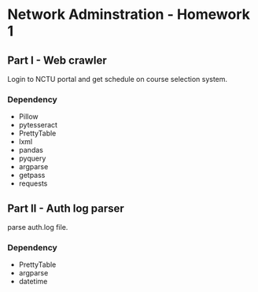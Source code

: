 # Network Adminstration - Homework 1

## Part I - Web crawler

Login to NCTU portal and get schedule on course selection system.

### Dependency

- Pillow
- pytesseract
- PrettyTable
- lxml
- pandas
- pyquery
- argparse
- getpass
- requests


## Part II - Auth log parser

parse auth.log file.

### Dependency

- PrettyTable
- argparse
- datetime
